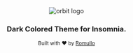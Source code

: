 <div align="center">
  <img alt="orbit logo" src="https://github.com/hiukky/orbit/raw/develop/assets/brand.png"/>
    <h3 align="center">Dark Colored Theme for Insomnia.</h3>
    <sub>Built with ❤︎ by
    <a href="https://github.com/hiukky">Romullo</a>
    <br><br>
</div>
